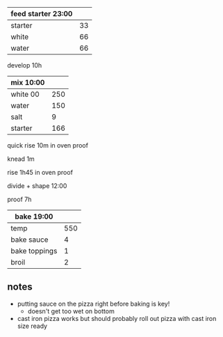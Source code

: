 | feed starter 23:00 |  |
| ----------- |:----|
| starter     | 33 |
| white       | 66 |
| water       | 66 |

develop 10h

| mix 10:00  | |
| ----------- |:----|
| white 00    | 250 |
| water       | 150 |
| salt        | 9   |
| starter     | 166 |

quick rise 10m in oven proof

knead 1m

rise 1h45 in oven proof

divide + shape 12:00

proof 7h

| bake 19:00 | |
| ------------- |:----|
| temp          | 550 |
| bake sauce    | 4 |
| bake toppings | 1 |
| broil         | 2 |


## notes

- putting sauce on the pizza right before baking is key!
    - doesn't get too wet on bottom
- cast iron pizza works but should probably roll out pizza with cast iron size ready


